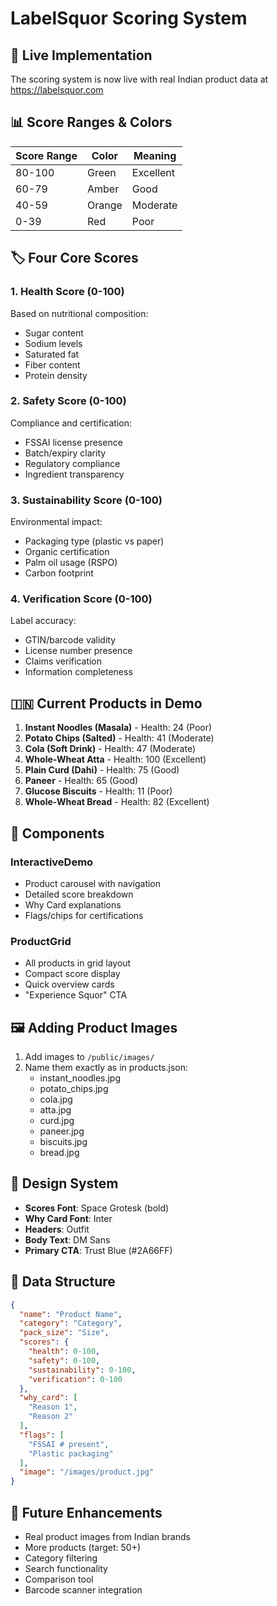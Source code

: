 # LabelSquor Scoring System

## 🎯 Live Implementation

The scoring system is now live with real Indian product data at https://labelsquor.com

## 📊 Score Ranges & Colors

| Score Range | Color | Meaning |
|------------|-------|---------|
| 80-100 | Green | Excellent |
| 60-79 | Amber | Good |
| 40-59 | Orange | Moderate |
| 0-39 | Red | Poor |

## 🏷️ Four Core Scores

### 1. Health Score (0-100)
Based on nutritional composition:
- Sugar content
- Sodium levels
- Saturated fat
- Fiber content
- Protein density

### 2. Safety Score (0-100)
Compliance and certification:
- FSSAI license presence
- Batch/expiry clarity
- Regulatory compliance
- Ingredient transparency

### 3. Sustainability Score (0-100)
Environmental impact:
- Packaging type (plastic vs paper)
- Organic certification
- Palm oil usage (RSPO)
- Carbon footprint

### 4. Verification Score (0-100)
Label accuracy:
- GTIN/barcode validity
- License number presence
- Claims verification
- Information completeness

## 🇮🇳 Current Products in Demo

1. **Instant Noodles (Masala)** - Health: 24 (Poor)
2. **Potato Chips (Salted)** - Health: 41 (Moderate)
3. **Cola (Soft Drink)** - Health: 47 (Moderate)
4. **Whole-Wheat Atta** - Health: 100 (Excellent)
5. **Plain Curd (Dahi)** - Health: 75 (Good)
6. **Paneer** - Health: 65 (Good)
7. **Glucose Biscuits** - Health: 11 (Poor)
8. **Whole-Wheat Bread** - Health: 82 (Excellent)

## 📱 Components

### InteractiveDemo
- Product carousel with navigation
- Detailed score breakdown
- Why Card explanations
- Flags/chips for certifications

### ProductGrid
- All products in grid layout
- Compact score display
- Quick overview cards
- "Experience Squor" CTA

## 🖼️ Adding Product Images

1. Add images to `/public/images/`
2. Name them exactly as in products.json:
   - instant_noodles.jpg
   - potato_chips.jpg
   - cola.jpg
   - atta.jpg
   - curd.jpg
   - paneer.jpg
   - biscuits.jpg
   - bread.jpg

## 🎨 Design System

- **Scores Font**: Space Grotesk (bold)
- **Why Card Font**: Inter
- **Headers**: Outfit
- **Body Text**: DM Sans
- **Primary CTA**: Trust Blue (#2A66FF)

## 📝 Data Structure

```json
{
  "name": "Product Name",
  "category": "Category",
  "pack_size": "Size",
  "scores": {
    "health": 0-100,
    "safety": 0-100,
    "sustainability": 0-100,
    "verification": 0-100
  },
  "why_card": [
    "Reason 1",
    "Reason 2"
  ],
  "flags": [
    "FSSAI # present",
    "Plastic packaging"
  ],
  "image": "/images/product.jpg"
}
```

## 🚀 Future Enhancements

- Real product images from Indian brands
- More products (target: 50+)
- Category filtering
- Search functionality
- Comparison tool
- Barcode scanner integration
